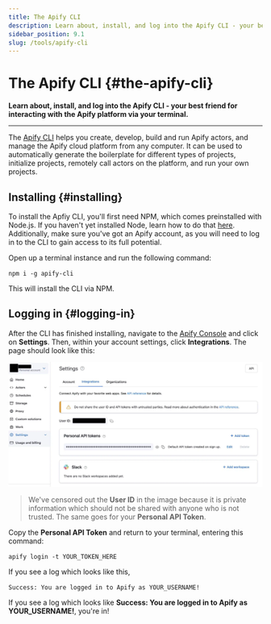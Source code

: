 ```yaml
---
title: The Apify CLI
description: Learn about, install, and log into the Apify CLI - your best friend for interacting with the Apify platform via your terminal.
sidebar_position: 9.1
slug: /tools/apify-cli
---
```


# The Apify CLI {#the-apify-cli}

**Learn about, install, and log into the Apify CLI - your best friend for interacting with the Apify platform via your terminal.**

---

The [Apify CLI](https://docs-v2.apify.com/cli) helps you create, develop, build and run Apify actors, and manage the Apify cloud platform from any computer. It can be used to automatically generate the boilerplate for different types of projects, initialize projects, remotely call actors on the platform, and run your own projects.

## Installing {#installing}

To install the Apfiy CLI, you'll first need NPM, which comes preinstalled with Node.js. If you haven't yet installed Node, learn how to do that [here](../../webscraping/web_scraping_for_beginners/data_collection/computer_preparation.md). Additionally, make sure you've got an Apify account, as you will need to log in to the CLI to gain access to its full potential.

Open up a terminal instance and run the following command:

```shell
npm i -g apify-cli
```

This will install the CLI via NPM.

## Logging in {#logging-in}

After the CLI has finished installing, navigate to the [Apify Console](https://console.apify.com?asrc=developers_portal) and click on **Settings**. Then, within your account settings, click **Integrations**. The page should look like this:

![Integrations tab on the Apify Platform](./images/settings-integrations.webp)

> We've censored out the **User ID** in the image because it is private information which should not be shared with anyone who is not trusted. The same goes for your **Personal API Token**.

Copy the **Personal API Token** and return to your terminal, entering this command:

```shell
apify login -t YOUR_TOKEN_HERE
```

If you see a log which looks like this,

```text
Success: You are logged in to Apify as YOUR_USERNAME!
```

If you see a log which looks like **Success: You are logged in to Apify as YOUR_USERNAME!**, you're in!
